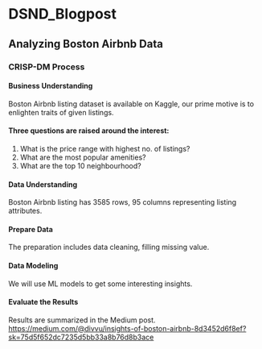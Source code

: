 # DSND_Blogpost

## Analyzing Boston Airbnb Data

### CRISP-DM Process

#### Business Understanding

Boston Airbnb listing dataset is available on Kaggle, our prime motive is to enlighten traits of given listings.

#### Three questions are raised around the interest:

1. What is the price range with highest no. of listings?
2. What are the most popular amenities?
3. What are the top 10 neighbourhood?

#### Data Understanding

Boston Airbnb listing has 3585 rows, 95 columns representing listing attributes.

#### Prepare Data

The preparation includes data cleaning, filling missing value.

#### Data Modeling

We will use ML models to get some interesting insights.

#### Evaluate the Results

Results are summarized in the Medium post. https://medium.com/@divvu/insights-of-boston-airbnb-8d3452d6f8ef?sk=75d5f652dc7235d5bb33a8b76d8b3ace
